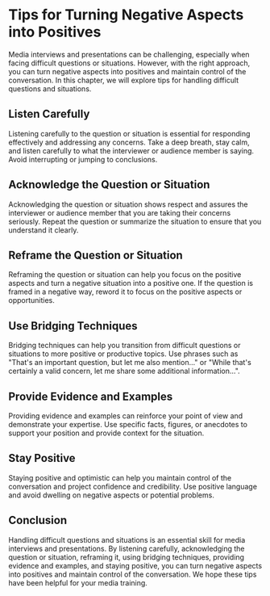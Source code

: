 Tips for Turning Negative Aspects into Positives
========================================================================================================

Media interviews and presentations can be challenging, especially when facing difficult questions or situations. However, with the right approach, you can turn negative aspects into positives and maintain control of the conversation. In this chapter, we will explore tips for handling difficult questions and situations.

Listen Carefully
----------------

Listening carefully to the question or situation is essential for responding effectively and addressing any concerns. Take a deep breath, stay calm, and listen carefully to what the interviewer or audience member is saying. Avoid interrupting or jumping to conclusions.

Acknowledge the Question or Situation
-------------------------------------

Acknowledging the question or situation shows respect and assures the interviewer or audience member that you are taking their concerns seriously. Repeat the question or summarize the situation to ensure that you understand it clearly.

Reframe the Question or Situation
---------------------------------

Reframing the question or situation can help you focus on the positive aspects and turn a negative situation into a positive one. If the question is framed in a negative way, reword it to focus on the positive aspects or opportunities.

Use Bridging Techniques
-----------------------

Bridging techniques can help you transition from difficult questions or situations to more positive or productive topics. Use phrases such as "That's an important question, but let me also mention..." or "While that's certainly a valid concern, let me share some additional information...".

Provide Evidence and Examples
-----------------------------

Providing evidence and examples can reinforce your point of view and demonstrate your expertise. Use specific facts, figures, or anecdotes to support your position and provide context for the situation.

Stay Positive
-------------

Staying positive and optimistic can help you maintain control of the conversation and project confidence and credibility. Use positive language and avoid dwelling on negative aspects or potential problems.

Conclusion
----------

Handling difficult questions and situations is an essential skill for media interviews and presentations. By listening carefully, acknowledging the question or situation, reframing it, using bridging techniques, providing evidence and examples, and staying positive, you can turn negative aspects into positives and maintain control of the conversation. We hope these tips have been helpful for your media training.
